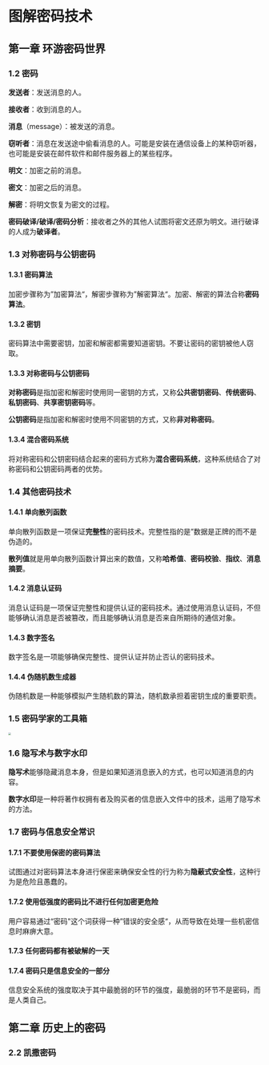 # 图解密码技术

## 第一章 环游密码世界

### 1.2 密码

**发送者**：发送消息的人。

**接收者**：收到消息的人。

**消息**（message）：被发送的消息。

**窃听者**：消息在发送途中偷看消息的人。可能是安装在通信设备上的某种窃听器，也可能是安装在邮件软件和邮件服务器上的某些程序。

**明文**：加密之前的消息。

**密文**：加密之后的消息。

**解密**：将明文恢复为密文的过程。

**密码破译/破译/密码分析**：接收者之外的其他人试图将密文还原为明文。进行破译的人成为**破译者**。

### 1.3 对称密码与公钥密码

#### 1.3.1 密码算法

加密步骤称为”加密算法“，解密步骤称为”解密算法“。加密、解密的算法合称**密码算法**。

#### 1.3.2 密钥

密码算法中需要密钥，加密和解密都需要知道密钥。不要让密码的密钥被他人窃取。

#### 1.3.3 对称密码与公钥密码

**对称密码**是指加密和解密时使用同一密钥的方式，又称**公共密钥密码**、**传统密码**、**私钥密码**、**共享密钥密码**等。

**公钥密码**是指加密和解密时使用不同密钥的方式，又称**非对称密码**。

#### 1.3.4 混合密码系统

将对称密码和公钥密码结合起来的密码方式称为**混合密码系统**，这种系统结合了对称密码和公钥密码两者的优势。

### 1.4 其他密码技术

#### 1.4.1 单向散列函数

单向散列函数是一项保证**完整性**的密码技术。完整性指的是”数据是正牌的而不是伪造的。

**散列值**就是用单向散列函数计算出来的数值，又称**哈希值**、**密码校验**、**指纹**、**消息摘要**。

#### 1.4.2 消息认证码

消息认证码是一项保证完整性和提供认证的密码技术。通过使用消息认证码，不但能够确认消息是否被篡改，而且能够确认消息是否来自所期待的通信对象。

#### 1.4.3 数字签名

数字签名是一项能够确保完整性、提供认证并防止否认的密码技术。

#### 1.4.4 伪随机数生成器

伪随机数是一种能够模拟产生随机数的算法，随机数承担着密钥生成的重要职责。

### 1.5 密码学家的工具箱

<img src="C:\Users\wonder\Desktop\微信图片_20210903205717.jpg" style="zoom: 33%;" />

### 1.6 隐写术与数字水印

**隐写术**能够隐藏消息本身，但是如果知道消息嵌入的方式，也可以知道消息的内容。

**数字水印**是一种将著作权拥有者及购买者的信息嵌入文件中的技术，运用了隐写术的方法。

### 1.7 密码与信息安全常识

#### 1.7.1 不要使用保密的密码算法

试图通过对密码算法本身进行保密来确保安全性的行为称为**隐蔽式安全性**，这种行为是危险且愚蠢的。

#### 1.7.2 使用低强度的密码比不进行任何加密更危险

用户容易通过“密码"这个词获得一种”错误的安全感“，从而导致在处理一些机密信息时麻痹大意。

#### 1.7.3 任何密码都有被破解的一天

#### 1.7.4 密码只是信息安全的一部分

信息安全系统的强度取决于其中最脆弱的环节的强度，最脆弱的环节不是密码，而是人类自己。

## 第二章 历史上的密码

### 2.2 凯撒密码




















